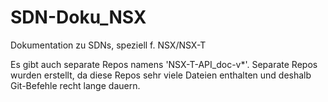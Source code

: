 # SDN-Doku_NSX

Dokumentation zu SDNs, speziell f. NSX/NSX-T

Es gibt auch separate Repos namens 'NSX-T-API_doc-v*'. Separate Repos wurden erstellt,
da diese Repos sehr viele Dateien enthalten und deshalb Git-Befehle recht lange dauern.

